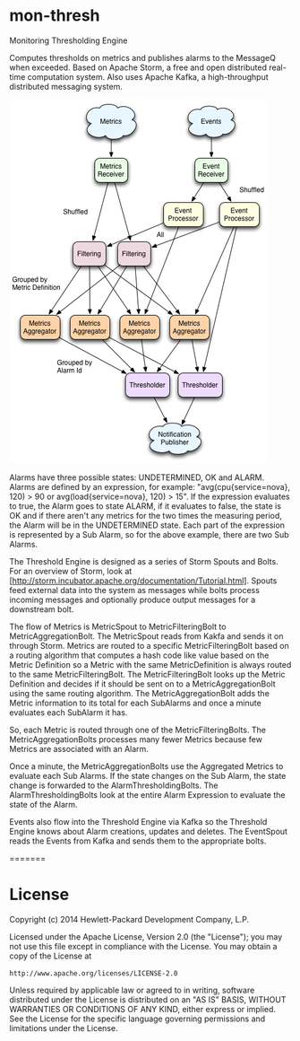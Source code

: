 mon-thresh
==========

Monitoring Thresholding Engine

Computes thresholds on metrics and publishes alarms to the MessageQ when exceeded.
Based on Apache Storm, a free and open distributed real-time computation system. Also uses Apache Kafka, a high-throughput distributed messaging system.

![Threshold Engine Architecture](mon-thresh-architecture.png "Threshold Engine Architecture")

Alarms have three possible states: UNDETERMINED, OK and ALARM.  Alarms are defined by an expression, for example: "avg(cpu{service=nova}, 120) > 90 or avg(load{service=nova}, 120) > 15". If the expression evaluates to true, the Alarm goes to state ALARM, if it evaluates to false, the state is OK and if there aren't any metrics for the two times the measuring period, the Alarm will be in the UNDETERMINED state. Each part of the expression is represented by a Sub Alarm, so for the above example, there are two Sub Alarms.

The Threshold Engine is designed as a series of Storm Spouts and Bolts. For an overview of Storm, look at [http://storm.incubator.apache.org/documentation/Tutorial.html]. Spouts feed external data into the system as messages while bolts process incoming messages and optionally produce output messages for a downstream bolt.

The flow of Metrics is MetricSpout to MetricFilteringBolt to MetricAggregationBolt. The MetricSpout reads from Kakfa and sends it on through Storm. Metrics are routed to a specific MetricFilteringBolt based on a routing algorithm that computes a hash code like value based on the Metric Definition so a Metric with the same MetricDefinition is always routed to the same MetricFilteringBolt. The MetricFilteringBolt looks up the Metric Definition and decides if it should be sent on to a MetricAggregationBolt using the same routing algorithm. The MetricAggregationBolt adds the Metric information to its total for each SubAlarms and once a minute evaluates each SubAlarm it has.

So, each Metric is routed through one of the MetricFilteringBolts. The MetricAggregationBolts processes many fewer Metrics because few Metrics are associated with an Alarm.

Once a minute, the MetricAggregationBolts use the Aggregated Metrics to evaluate each Sub Alarms. If the state changes on the Sub Alarm, the state change is forwarded to the AlarmThresholdingBolts. The AlarmThresholdingBolts look at the entire Alarm Expression to evaluate the state of the Alarm.

Events also flow into the Threshold Engine via Kafka so the Threshold Engine knows about Alarm creations, updates and deletes. The EventSpout reads the Events from Kafka and sends them to the appropriate bolts.

=======
# License

Copyright (c) 2014 Hewlett-Packard Development Company, L.P.

Licensed under the Apache License, Version 2.0 (the "License");
you may not use this file except in compliance with the License.
You may obtain a copy of the License at

    http://www.apache.org/licenses/LICENSE-2.0
    
Unless required by applicable law or agreed to in writing, software
distributed under the License is distributed on an "AS IS" BASIS,
WITHOUT WARRANTIES OR CONDITIONS OF ANY KIND, either express or
implied.
See the License for the specific language governing permissions and
limitations under the License.

